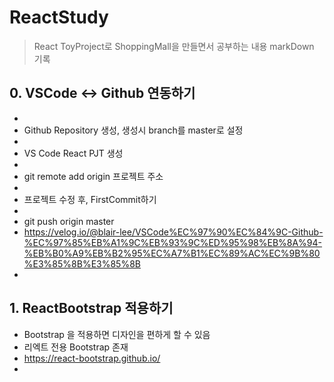 # ReactStudy

>  React ToyProject로 ShoppingMall을 만들면서 공부하는 내용 markDown 기록

## 0. VSCode <-> Github 연동하기
* <li>Github Repository 생성, 생성시 branch를 master로 설정</li>
* <li>VS Code React PJT 생성</li>
* <li>git remote add origin 프로젝트 주소</li>
* <li>프로젝트 수정 후, FirstCommit하기</li>
* <li>git push origin master</li>
* https://velog.io/@blair-lee/VSCode%EC%97%90%EC%84%9C-Github-%EC%97%85%EB%A1%9C%EB%93%9C%ED%95%98%EB%8A%94-%EB%B0%A9%EB%B2%95%EC%A7%B1%EC%89%AC%EC%9B%80%E3%85%8B%E3%85%8B
* 
## 1. ReactBootstrap 적용하기
* Bootstrap 을 적용하면 디자인을 편하게 할 수 있음
* 리엑트 전용 Bootstrap 존재
* https://react-bootstrap.github.io/ 
* 
 

